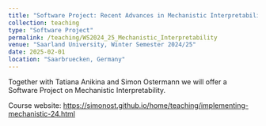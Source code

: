 ```yaml
---
title: "Software Project: Recent Advances in Mechanistic Interpretability"
collection: teaching
type: "Software Project"
permalink: /teaching/WS2024_25_Mechanistic_Interpretability
venue: "Saarland University, Winter Semester 2024/25"
date: 2025-02-01
location: "Saarbruecken, Germany"
---
```


Together with Tatiana Anikina and Simon Ostermann we will offer a Software Project on Mechanistic Interpretability. 

Course website: https://simonost.github.io/home/teaching/implementing-mechanistic-24.html



